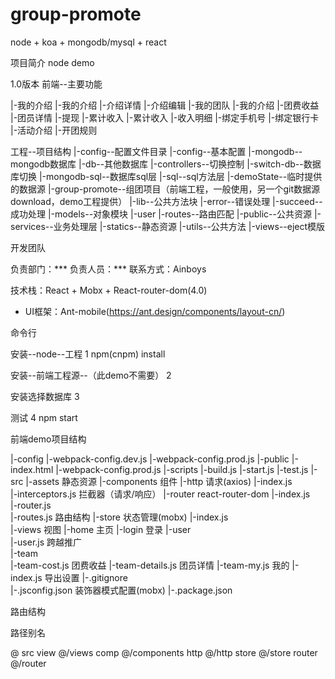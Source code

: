 # group-promote
node + koa + mongodb/mysql + react 

项目简介
  node demo

1.0版本 前端--主要功能

|-我的介绍
  |-我的介绍
  |-介绍详情
  |-介绍编辑
|-我的团队
  |-我的介绍
  |-团费收益
  |-团员详情
|-提现
|-累计收入
  |-累计收入
  |-收入明细
|-绑定手机号
|-绑定银行卡
|-活动介绍
|-开团规则

工程--项目结构
|-config--配置文件目录
  |-config--基本配置
  |-mongodb--mongodb数据库
  |-db--其他数据库
|-controllers--切换控制
  |-switch-db--数据库切换
|-mongodb-sql--数据库sql层
  |-sql--sql方法层
|-demoState--临时提供的数据源
|-group-promote--组团项目（前端工程，一般使用，另一个git数据源download，demo工程提供）
|-lib--公共方法块
  |-error--错误处理
  |-succeed--成功处理
|-models--对象模块
  |-user
|-routes--路由匹配
|-public--公共资源
|-services--业务处理层
|-statics--静态资源
|-utils--公共方法
|-views--eject模版

开发团队



负责部门：***
负责人员：***
联系方式：Ainboys




技术栈：React + Mobx + React-router-dom(4.0)



- UI框架：Ant-mobile(https://ant.design/components/layout-cn/)



命令行

安装--node--工程
1 npm(cnpm) install 

安装--前端工程源--（此demo不需要）
2 

安装选择数据库
3 

测试
4 npm start




前端demo项目结构

|-config
  |-webpack-config.dev.js
  |-webpack-config.prod.js
|-public
  |-index.html
  |-webpack-config.prod.js
|-scripts
  |-build.js
  |-start.js
  |-test.js
|-src
  |-assets                  静态资源
  |-components              组件
  |-http                    请求(axios)
    |-index.js              
    |-interceptors.js       拦截器（请求/响应）
  |-router                  react-router-dom
    |-index.js              
    |-router.js             
    |-routes.js             路由结构
  |-store                   状态管理(mobx)
    |-index.js                 
  |-views                   视图
    |-home                  主页
    |-login                 登录
    |-user                    
      |-user.js             跨越推广  
    |-team               
      |-team-cost.js        团费收益
      |-team-details.js     团员详情
      |-team-my.js          我的
      |-index.js            导出设置
|-.gitignore           
|-.jsconfig.json            装饰器模式配置(mobx)
|-.package.json     

路由结构



路径别名



@        src
view     @/views
comp     @/components
http     @/http
store    @/store
router   @/router
